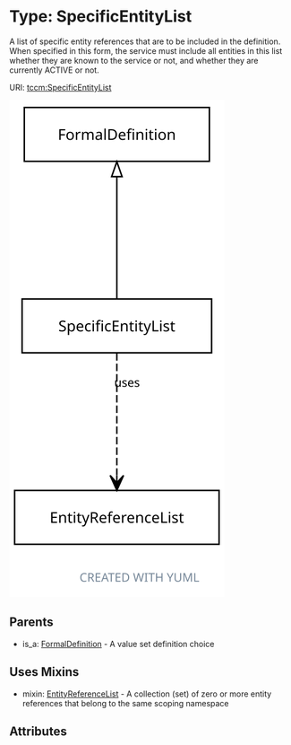 
# Type: SpecificEntityList


A list of specific entity references that are to be included in the definition. When specified in this form,
the service must include all entities in this list whether they are known to the service or not, and whether
they are currently ACTIVE or not.

URI: [tccm:SpecificEntityList](https://hotecosystem.org/tccm/SpecificEntityList)


![img](images/SpecificEntityList.svg)

## Parents

 *  is_a: [FormalDefinition](FormalDefinition.md) - A value set definition choice

## Uses Mixins

 *  mixin: [EntityReferenceList](EntityReferenceList.md) - A collection (set) of zero or more entity references that belong to the same scoping namespace

## Attributes

